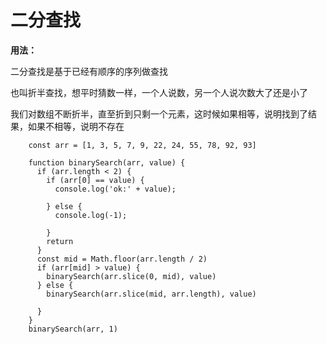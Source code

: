 # 二分查找



**用法：**

二分查找是基于已经有顺序的序列做查找

也叫折半查找，想平时猜数一样，一个人说数，另一个人说次数大了还是小了

我们对数组不断折半，直至折到只剩一个元素，这时候如果相等，说明找到了结果，如果不相等，说明不存在



```
    const arr = [1, 3, 5, 7, 9, 22, 24, 55, 78, 92, 93]

    function binarySearch(arr, value) {
      if (arr.length < 2) {
        if (arr[0] == value) {
          console.log('ok:' + value);

        } else {
          console.log(-1);

        }
        return
      }
      const mid = Math.floor(arr.length / 2)
      if (arr[mid] > value) {
        binarySearch(arr.slice(0, mid), value)
      } else {
        binarySearch(arr.slice(mid, arr.length), value)

      }
    }
    binarySearch(arr, 1)
```

